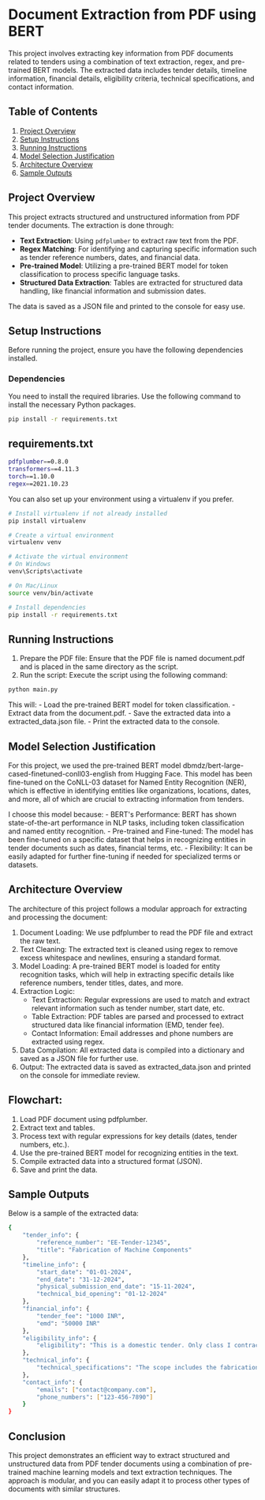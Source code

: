 # Document Extraction from PDF using BERT

This project involves extracting key information from PDF documents related to tenders using a combination of text extraction, regex, and pre-trained BERT models. The extracted data includes tender details, timeline information, financial details, eligibility criteria, technical specifications, and contact information.

## Table of Contents

1. [Project Overview](#project-overview)
2. [Setup Instructions](#setup-instructions)
3. [Running Instructions](#running-instructions)
4. [Model Selection Justification](#model-selection-justification)
5. [Architecture Overview](#architecture-overview)
6. [Sample Outputs](#sample-outputs)

## Project Overview

This project extracts structured and unstructured information from PDF tender documents. The extraction is done through:

- **Text Extraction**: Using `pdfplumber` to extract raw text from the PDF.
- **Regex Matching**: For identifying and capturing specific information such as tender reference numbers, dates, and financial data.
- **Pre-trained Model**: Utilizing a pre-trained BERT model for token classification to process specific language tasks.
- **Structured Data Extraction**: Tables are extracted for structured data handling, like financial information and submission dates.

The data is saved as a JSON file and printed to the console for easy use.

## Setup Instructions

Before running the project, ensure you have the following dependencies installed.

### Dependencies

You need to install the required libraries. Use the following command to install the necessary Python packages.

```bash
pip install -r requirements.txt
```

## requirements.txt

```bash
pdfplumber==0.8.0
transformers==4.11.3
torch==1.10.0
regex==2021.10.23
```
You can also set up your environment using a virtualenv if you prefer.
```bash
# Install virtualenv if not already installed
pip install virtualenv

# Create a virtual environment
virtualenv venv

# Activate the virtual environment
# On Windows
venv\Scripts\activate

# On Mac/Linux
source venv/bin/activate

# Install dependencies
pip install -r requirements.txt
```
## Running Instructions

1. Prepare the PDF file: Ensure that the PDF file is named document.pdf and is placed in the same directory as the script.
2. Run the script: Execute the script using the following command:

```bash
python main.py
```

This will:
    - Load the pre-trained BERT model for token classification.
    - Extract data from the document.pdf.
    - Save the extracted data into a extracted_data.json file.
    - Print the extracted data to the console.


## Model Selection Justification
For this project, we used the pre-trained BERT model dbmdz/bert-large-cased-finetuned-conll03-english from Hugging Face. This model has been fine-tuned on the CoNLL-03 dataset for Named Entity Recognition (NER), which is effective in identifying entities like organizations, locations, dates, and more, all of which are crucial to extracting information from tenders.

I choose this model because:
    - BERT's Performance: BERT has shown state-of-the-art performance in NLP tasks, including token classification and named entity recognition.
    - Pre-trained and Fine-tuned: The model has been fine-tuned on a specific dataset that helps in recognizing entities in tender documents such as dates, financial terms, etc.
    - Flexibility: It can be easily adapted for further fine-tuning if needed for specialized terms or datasets.


## Architecture Overview
The architecture of this project follows a modular approach for extracting and processing the document:

1. Document Loading: We use pdfplumber to read the PDF file and extract the raw text.
2. Text Cleaning: The extracted text is cleaned using regex to remove excess whitespace and newlines, ensuring a standard format.
3. Model Loading: A pre-trained BERT model is loaded for entity recognition tasks, which will help in extracting specific details like reference numbers, tender titles, dates, and more.
4. Extraction Logic:
    - Text Extraction: Regular expressions are used to match and extract relevant information such as tender number, start date, etc.
    - Table Extraction: PDF tables are parsed and processed to extract structured data like financial information (EMD, tender fee).
    - Contact Information: Email addresses and phone numbers are extracted using regex.
5. Data Compilation: All extracted data is compiled into a dictionary and saved as a JSON file for further use.
6. Output: The extracted data is saved as extracted_data.json and printed on the console for immediate review.

## Flowchart:
1. Load PDF document using pdfplumber.
2. Extract text and tables.
3. Process text with regular expressions for key details (dates, tender numbers, etc.).
4. Use the pre-trained BERT model for recognizing entities in the text.
5. Compile extracted data into a structured format (JSON).
6. Save and print the data.

## Sample Outputs
Below is a sample of the extracted data:

```bash
{
    "tender_info": {
        "reference_number": "EE-Tender-12345",
        "title": "Fabrication of Machine Components"
    },
    "timeline_info": {
        "start_date": "01-01-2024",
        "end_date": "31-12-2024",
        "physical_submission_end_date": "15-11-2024",
        "technical_bid_opening": "01-12-2024"
    },
    "financial_info": {
        "tender_fee": "1000 INR",
        "emd": "50000 INR"
    },
    "eligibility_info": {
        "eligibility": "This is a domestic tender. Only class I contractors are eligible to participate."
    },
    "technical_info": {
        "technical_specifications": "The scope includes the fabrication of steel components for machine assemblies."
    },
    "contact_info": {
        "emails": ["contact@company.com"],
        "phone_numbers": ["123-456-7890"]
    }
}
```

## Conclusion
This project demonstrates an efficient way to extract structured and unstructured data from PDF tender documents using a combination of pre-trained machine learning models and text extraction techniques. The approach is modular, and you can easily adapt it to process other types of documents with similar structures.
